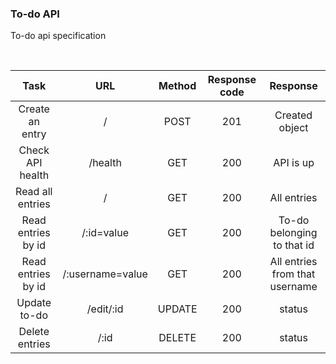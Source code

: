 ### To-do API 
To-do api specification

<br>

| Task | URL | Method | Response code | Response |
|:----:|:---:|:------:|:-------------:|:--------:|
| Create an entry | / | POST | 201 | Created object |
| Check API health | /health| GET | 200 | API is up |
| Read all entries | / | GET | 200 | All entries |
| Read entries by id | /:id=value | GET | 200 | To-do belonging to that id |
| Read entries by id | /:username=value | GET | 200 | All entries from that username |
| Update to-do | /edit/:id | UPDATE | 200 | status | 
| Delete entries | /:id | DELETE | 200 | status |
